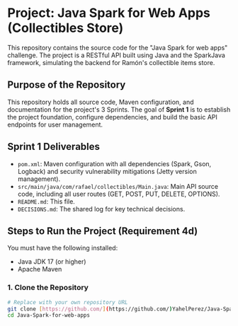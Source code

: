 # Project: Java Spark for Web Apps (Collectibles Store)

This repository contains the source code for the "Java Spark for web apps" challenge. The project is a RESTful API built using Java and the SparkJava framework, simulating the backend for Ramón's collectible items store.

## Purpose of the Repository

This repository holds all source code, Maven configuration, and documentation for the project's 3 Sprints. The goal of **Sprint 1** is to establish the project foundation, configure dependencies, and build the basic API endpoints for user management.

## Sprint 1 Deliverables

* `pom.xml`: Maven configuration with all dependencies (Spark, Gson, Logback) and security vulnerability mitigations (Jetty version management).
* `src/main/java/com/rafael/collectibles/Main.java`: Main API source code, including all user routes (GET, POST, PUT, DELETE, OPTIONS).
* `README.md`: This file.
* `DECISIONS.md`: The shared log for key technical decisions.

## Steps to Run the Project (Requirement 4d)

You must have the following installed:
* Java JDK 17 (or higher)
* Apache Maven

### 1. Clone the Repository

```bash
# Replace with your own repository URL
git clone [https://github.com/](https://github.com/)YahelPerez/Java-Spark-for-web-apps.git
cd Java-Spark-for-web-apps